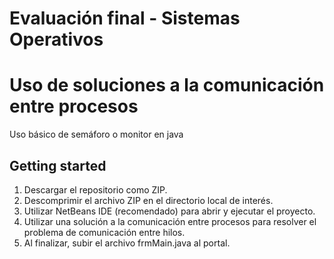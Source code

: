 # Evaluación final - Sistemas Operativos
 
# Uso de soluciones a la comunicación entre procesos
Uso básico de semáforo o monitor en java

## Getting started
1. Descargar el repositorio como ZIP.
2. Descomprimir el archivo ZIP en el directorio local de interés.
3. Utilizar NetBeans IDE (recomendado) para abrir y ejecutar el proyecto.
4. Utilizar una solución a la comunicación entre procesos para resolver el problema de comunicación entre hilos.
5. Al finalizar, subir el archivo frmMain.java al portal.
